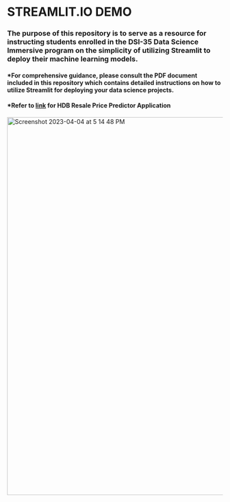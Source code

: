 # STREAMLIT.IO DEMO

### The purpose of this repository is to serve as a resource for instructing students enrolled in the DSI-35 Data Science Immersive program on the simplicity of utilizing Streamlit to deploy their machine learning models.

#### *For comprehensive guidance, please consult the PDF document included in this repository which contains detailed instructions on how to utilize Streamlit for deploying your data science projects.
#### *Refer to [link](https://github.com/tmj1432/HDB-Resale-Price-Predictor-Application) for HDB Resale Price Predictor Application
<img width="883" alt="Screenshot 2023-04-04 at 5 14 48 PM" src="https://user-images.githubusercontent.com/113895589/229745805-c1eb78f7-8a40-4423-85ef-cf5d652b9f59.png">
